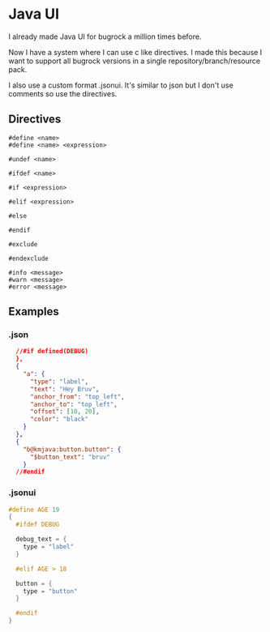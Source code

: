 # Java UI

I already made Java UI for bugrock a million times before.

Now I have a system where I can use c like directives. I made this because I want to support all bugrock versions in a single repository/branch/resource pack.

I also use a custom format .jsonui. It's similar to json but I don't use comments so use the directives.

## Directives

```
#define <name>
#define <name> <expression>
```

```
#undef <name>
```

```
#ifdef <name>
```

```
#if <expression>
```

```
#elif <expression>
```

```
#else
```

```
#endif
```

```
#exclude
```

```
#endexclude
```

```
#info <message>
#warn <message>
#error <message>
```

## Examples

### .json

```json
  //#if defined(DEBUG)
  },
  {
    "a": {
      "type": "label",
      "text": "Hey Bruv",
      "anchor_from": "top_left",
      "anchor_to": "top_left",
      "offset": [10, 20],
      "color": "black"
    }
  },
  {
    "b@kmjava:button.button": {
      "$button_text": "bruv"
    }
  //#endif
```

### .jsonui

```c
#define AGE 19
{
  #ifdef DEBUG

  debug_text = {
    type = "label"
  }

  #elif AGE > 18

  button = {
    type = "button"
  }

  #endif
}
```